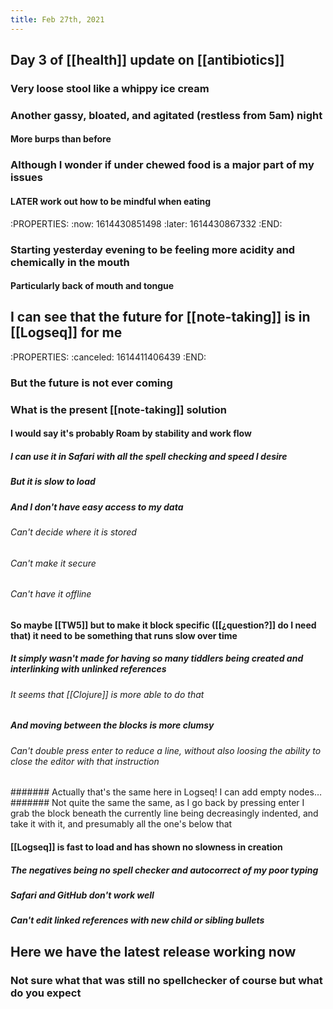```yaml
---
title: Feb 27th, 2021
---
```


## Day 3 of [[health]] update on [[antibiotics]]
### Very loose stool like a whippy ice cream
### Another gassy, bloated, and agitated (restless from 5am) night
#### More burps than before
### Although I wonder if under chewed food is a major part of my issues
#### LATER work out how to be mindful when eating
:PROPERTIES:
:now: 1614430851498
:later: 1614430867332
:END:
### Starting yesterday evening to be feeling more acidity and chemically in the mouth
#### Particularly back of mouth and tongue
## I can see that the future for [[note-taking]] is in [[Logseq]] for me
:PROPERTIES:
:canceled: 1614411406439
:END:
### But the future is not ever coming
### What is the present [[note-taking]] solution
#### I would say it's probably Roam by stability and work flow
##### I can use it in Safari with all the spell checking and speed I desire
##### But it is slow to load
##### And I don't have easy access to my data
###### Can't decide where it is stored
###### Can't make it secure
###### Can't have it offline
#### So maybe [[TW5]] but to make it block specific ([[¿question?]] do I need that) it need to be something that runs slow over time
##### It simply wasn't made for having so many tiddlers being created and interlinking with unlinked references
###### It seems that [[Clojure]] is more able to do that
##### And moving between the blocks is more clumsy
###### Can't double press enter to reduce a line, without also loosing the ability to close the editor with that instruction
####### Actually that's the same here in Logseq! I can add empty nodes…
####### Not quite the same the same, as I go back by pressing enter I grab the block beneath the currently line being decreasingly indented, and take it with it, and presumably all the one's below that
#### [[Logseq]] is fast to load and has shown no slowness in creation
##### The negatives being no spell checker and autocorrect of my poor typing
##### Safari and GitHub don't work well
##### Can't edit linked references with new child or sibling bullets
## Here we have the latest release working now
### Not sure what that was still no spellchecker of course but what do you expect
